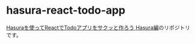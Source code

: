 # hasura-react-todo-app

[Hasuraを使ってReactでTodoアプリをサクッと作ろう Hasura編](https://tech.wasd-inc.com/entry/2021/07/06/193743)のリポジトリです。
